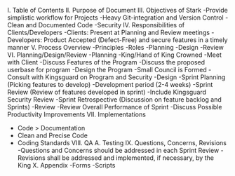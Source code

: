 I. Table of Contents
II. Purpose of Document
III. Objectives of Stark
-Provide simplistic workflow for Projects
-Heavy Git-integration and Version Control
-Clean and Documented Code
-Security
IV. Responsibilities of Clients/Developers
-Clients: Present at Planning and Review meetings
-Developers: Product Accepted (Defect-Free) and secure features in a timely manner
V. Process Overview
-Principles
-Roles
-Planning
-Design
-Review
VI. Planning/Design/Review
-Planning
  -King/Hand of King Crowned
  -Meet with Client
    -Discuss Features of the Program
    -Discuss the proposed userbase for program
    -Design the Program
    -Small Council is Formed
    -Consult with Kingsguard on Program and Security
-Design
  -Sprint Planning (Picking features to develop)
  -Development period (2-4 weeks)
  -Sprint Review (Review of features developed in sprint)
    -Include Kingsguard Security Review
  -Sprint Retrospective (Discussion on feature backlog and Sprints)
-Review
  -Review Overall Performance of Sprint
  -Discuss Possible Productivity Improvements
VII. Implementations
  - Code > Documentation
  - Clean and Precise Code
  - Coding Standards
VIII. QA
	A. Testing
IX. Questions, Concerns, Revisions
  -Questions and Concerns should be addressed in each Sprint Review
  -Revisions shall be addressed and implemented, if necessary, by the King
X. Appendix
  -Forms
  -Scripts